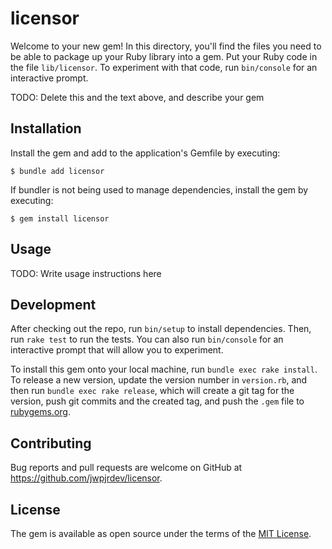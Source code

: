 # licensor

Welcome to your new gem! In this directory, you'll find the files you need to be able to package up your Ruby library into a gem. Put your Ruby code in the file `lib/licensor`. To experiment with that code, run `bin/console` for an interactive prompt.

TODO: Delete this and the text above, and describe your gem

## Installation

Install the gem and add to the application's Gemfile by executing:

    $ bundle add licensor

If bundler is not being used to manage dependencies, install the gem by executing:

    $ gem install licensor

## Usage

TODO: Write usage instructions here

## Development

After checking out the repo, run `bin/setup` to install dependencies. Then, run `rake test` to run the tests. You can also run `bin/console` for an interactive prompt that will allow you to experiment.

To install this gem onto your local machine, run `bundle exec rake install`. To release a new version, update the version number in `version.rb`, and then run `bundle exec rake release`, which will create a git tag for the version, push git commits and the created tag, and push the `.gem` file to [rubygems.org](https://rubygems.org).

## Contributing

Bug reports and pull requests are welcome on GitHub at https://github.com/jwpjrdev/licensor.

## License

The gem is available as open source under the terms of the [MIT License](https://opensource.org/licenses/MIT).
